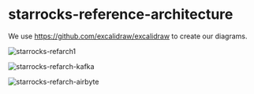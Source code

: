 # starrocks-reference-architecture

We use https://github.com/excalidraw/excalidraw to create our diagrams.

![starrocks-refarch1](https://github.com/alberttwong/starrocks-reference-architecture/assets/749093/e85e419c-cf23-49bd-b737-ad53fbf9046d)

![starrocks-refarch-kafka](https://github.com/alberttwong/starrocks-reference-architecture/assets/749093/17670f35-c7fc-4631-9f3e-7e5450b9b13a)

![starrocks-refarch-airbyte](https://github.com/alberttwong/starrocks-reference-architecture/assets/749093/e18e54de-dd9d-40c8-a555-66071b57e1c5)
